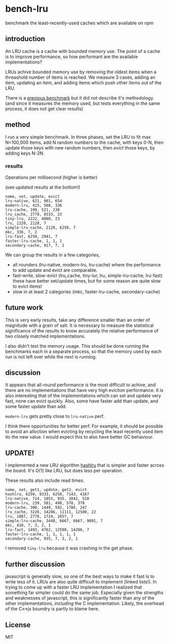 # bench-lru

benchmark the least-recently-used caches which are available on npm

## introduction

An LRU cache is a cache with bounded memory use.
The point of a cache is to improve performance,
so how performant are the available implementations?

LRUs achive bounded memory use by removing the oldest items when a threashold number of items
is reached. We measure 3 cases, adding an item, updating an item, and adding items
which push other items out of the LRU.

There is a [previous benchmark](https://www.npmjs.com/package/bench-cache)
but it did not describe it's methodology. (and since it measures the memory used,
but tests everything in the same process, it does not get clear results)

## method

I run a very simple benchmark. In three phases,
set the LRU to fit max N=100,000 items,
add N random numbers to the cache, with keys 0-N,
then update those keys with new random numbers,
then _evict_ those keys, by adding keys N-2N.

### results

Operations per millisecond (higher is better)

(see updated results at the bottom!)

``` csv
name, set, update, evict
lru-native, 621, 901, 654
modern-lru, 415, 508, 336
lru-cache, 199, 521, 238
lru_cache, 2778, 8333, 23
tiny-lru, 2222, 4000, 23
lru, 1220, 2128, 7
simple-lru-cache, 2128, 6250, 7
mkc, 336, 7, 2
lru-fast, 6250, 2941, 7
faster-lru-cache, 1, 1, 1
secondary-cache, 917, 7, 2
```

We can group the results in a few categories,

* all rounders (lru-native, modern-lru, lru-cache) where the performance
  to add update and evict are comparable.
* fast-write, slow-evict (lru_cache, tiny-lur, lru, simple-lru-cache, lru-fast) these have better set/update times, but for some reason are quite slow to evict items!
* slow in at least 2 categories (mkc, faster-lru-cache, secondary-cache)

## future work

This is very early results, take any difference smaller than an order of magnitude with a grain of salt.
It is necessary to measure the statistical significance of the results to know accurately the relative
performance of two closely matched implementations.

I also didn't test the memory usage. This should be done running the benchmarks each in a separate
process, so that the memory used by each run is not left over while the next is running.

## discussion

It appears that all-round performance is the most difficult to achive, and there are no implementations
that have very high eviction performance. It is also interesting that of the implementations which
can set and update very fast, none can evict quickly.
Also, some have faster add than update, and some faster update than add.

`modern-lru` gets pretty close to `lru-native` perf.

I think there opportunities for better perf. For example, it should be possible to avoid an alloction
when evicting by recycling the least recently used item ito the new value. I would expect this to also
have better GC behaviour.

## UPDATE!

I implemented a new LRU algorithm [hashlru](https://github.com/dominictarr/hashlru)
that is simpler and faster across the board. It's O(1) like LRU, but does less per operation.

These results also include read times.

``` csv
name, set, get1, update, get2, evict
hashlru, 6250, 8333, 6250, 7143, 4167
lru-native, 714, 1053, 935, 1042, 510
modern-lru, 239, 581, 498, 578, 370
lru-cache, 300, 1449, 592, 1786, 247
lru_cache, 3226, 14286, 11111, 12500, 22
lru, 1887, 2778, 1724, 2857, 7
simple-lru-cache, 3448, 6667, 6667, 9091, 7
mkc, 410, 7, 3, 2, 1
lru-fast, 1493, 4762, 12500, 14286, 7
faster-lru-cache, 1, 1, 1, 1, 1
secondary-cache, 935, 7, 3, 2, 1
```

I removed `tiny-lru` because it was crashing in the get phase.

## further discussion

javascript is generally slow, so one of the best ways to make it fast is to write less of it.
LRUs are also quite difficult to implement (linked lists!). In trying to come up with a faster
LRU implementation I realized that something far simpler could do the same job. Especially
given the strengths and weaknesses of javascript, this is significantly faster than any of the
other implementations, _including_ the C implementation. Likely, the overhead of the C<->js boundry
is partly to blame here.

## License

MIT



